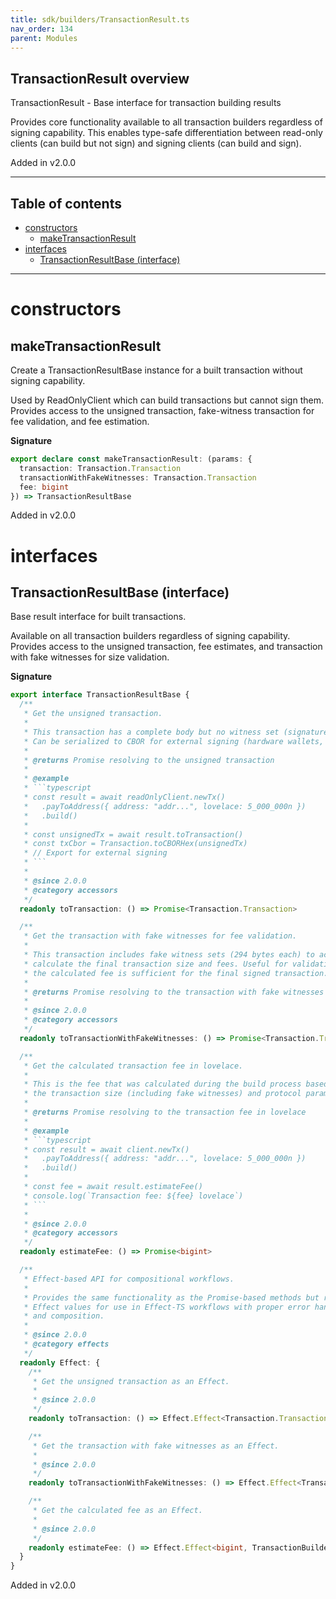 ```yaml
---
title: sdk/builders/TransactionResult.ts
nav_order: 134
parent: Modules
---
```


## TransactionResult overview

TransactionResult - Base interface for transaction building results

Provides core functionality available to all transaction builders regardless
of signing capability. This enables type-safe differentiation between
read-only clients (can build but not sign) and signing clients (can build and sign).

Added in v2.0.0

---

<h2 class="text-delta">Table of contents</h2>

- [constructors](#constructors)
  - [makeTransactionResult](#maketransactionresult)
- [interfaces](#interfaces)
  - [TransactionResultBase (interface)](#transactionresultbase-interface)

---

# constructors

## makeTransactionResult

Create a TransactionResultBase instance for a built transaction without signing capability.

Used by ReadOnlyClient which can build transactions but cannot sign them.
Provides access to the unsigned transaction, fake-witness transaction for fee validation,
and fee estimation.

**Signature**

```ts
export declare const makeTransactionResult: (params: {
  transaction: Transaction.Transaction
  transactionWithFakeWitnesses: Transaction.Transaction
  fee: bigint
}) => TransactionResultBase
```

Added in v2.0.0

# interfaces

## TransactionResultBase (interface)

Base result interface for built transactions.

Available on all transaction builders regardless of signing capability.
Provides access to the unsigned transaction, fee estimates, and transaction
with fake witnesses for size validation.

**Signature**

````ts
export interface TransactionResultBase {
  /**
   * Get the unsigned transaction.
   *
   * This transaction has a complete body but no witness set (signatures).
   * Can be serialized to CBOR for external signing (hardware wallets, browser extensions, etc.)
   *
   * @returns Promise resolving to the unsigned transaction
   *
   * @example
   * ```typescript
   * const result = await readOnlyClient.newTx()
   *   .payToAddress({ address: "addr...", lovelace: 5_000_000n })
   *   .build()
   *
   * const unsignedTx = await result.toTransaction()
   * const txCbor = Transaction.toCBORHex(unsignedTx)
   * // Export for external signing
   * ```
   *
   * @since 2.0.0
   * @category accessors
   */
  readonly toTransaction: () => Promise<Transaction.Transaction>

  /**
   * Get the transaction with fake witnesses for fee validation.
   *
   * This transaction includes fake witness sets (294 bytes each) to accurately
   * calculate the final transaction size and fees. Useful for validating that
   * the calculated fee is sufficient for the final signed transaction.
   *
   * @returns Promise resolving to the transaction with fake witnesses
   *
   * @since 2.0.0
   * @category accessors
   */
  readonly toTransactionWithFakeWitnesses: () => Promise<Transaction.Transaction>

  /**
   * Get the calculated transaction fee in lovelace.
   *
   * This is the fee that was calculated during the build process based on
   * the transaction size (including fake witnesses) and protocol parameters.
   *
   * @returns Promise resolving to the transaction fee in lovelace
   *
   * @example
   * ```typescript
   * const result = await client.newTx()
   *   .payToAddress({ address: "addr...", lovelace: 5_000_000n })
   *   .build()
   *
   * const fee = await result.estimateFee()
   * console.log(`Transaction fee: ${fee} lovelace`)
   * ```
   *
   * @since 2.0.0
   * @category accessors
   */
  readonly estimateFee: () => Promise<bigint>

  /**
   * Effect-based API for compositional workflows.
   *
   * Provides the same functionality as the Promise-based methods but returns
   * Effect values for use in Effect-TS workflows with proper error handling
   * and composition.
   *
   * @since 2.0.0
   * @category effects
   */
  readonly Effect: {
    /**
     * Get the unsigned transaction as an Effect.
     *
     * @since 2.0.0
     */
    readonly toTransaction: () => Effect.Effect<Transaction.Transaction, TransactionBuilderError>

    /**
     * Get the transaction with fake witnesses as an Effect.
     *
     * @since 2.0.0
     */
    readonly toTransactionWithFakeWitnesses: () => Effect.Effect<Transaction.Transaction, TransactionBuilderError>

    /**
     * Get the calculated fee as an Effect.
     *
     * @since 2.0.0
     */
    readonly estimateFee: () => Effect.Effect<bigint, TransactionBuilderError>
  }
}
````

Added in v2.0.0
